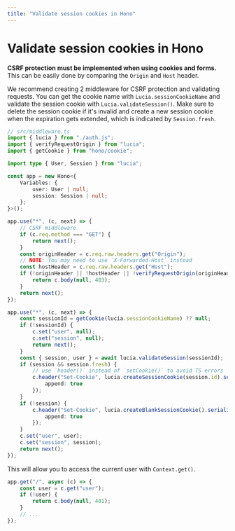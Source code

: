 ```yaml
---
title: "Validate session cookies in Hono"
---
```


# Validate session cookies in Hono

**CSRF protection must be implemented when using cookies and forms.** This can be easily done by comparing the `Origin` and `Host` header.

We recommend creating 2 middleware for CSRF protection and validating requests. You can get the cookie name with `Lucia.sessionCookieName` and validate the session cookie with `Lucia.validateSession()`. Make sure to delete the session cookie if it's invalid and create a new session cookie when the expiration gets extended, which is indicated by `Session.fresh`.

```ts
// src/middleware.ts
import { lucia } from "./auth.js";
import { verifyRequestOrigin } from "lucia";
import { getCookie } from "hono/cookie";

import type { User, Session } from "lucia";

const app = new Hono<{
	Variables: {
		user: User | null;
		session: Session | null;
	};
}>();

app.use("*", (c, next) => {
	// CSRF middleware
	if (c.req.method === "GET") {
		return next();
	}
	const originHeader = c.req.raw.headers.get("Origin");
	// NOTE: You may need to use `X-Forwarded-Host` instead
	const hostHeader = c.req.raw.headers.get("Host");
	if (!originHeader || !hostHeader || !verifyRequestOrigin(originHeader, [hostHeader])) {
		return c.body(null, 403);
	}
	return next();
});

app.use("*", (c, next) => {
	const sessionId = getCookie(lucia.sessionCookieName) ?? null;
	if (!sessionId) {
		c.set("user", null);
		c.set("session", null);
		return next();
	}
	const { session, user } = await lucia.validateSession(sessionId);
	if (session && session.fresh) {
		// use `header()` instead of `setCookie()` to avoid TS errors
		c.header("Set-Cookie", lucia.createSessionCookie(session.id).serialize(), {
			append: true
		});
	}
	if (!session) {
		c.header("Set-Cookie", lucia.createBlankSessionCookie().serialize(), {
			append: true
		});
	}
	c.set("user", user);
	c.set("session", session);
	return next();
});
```

This will allow you to access the current user with `Context.get()`.

```ts
app.get("/", async (c) => {
	const user = c.get("user");
	if (!user) {
		return c.body(null, 401);
	}
	// ...
});
```
